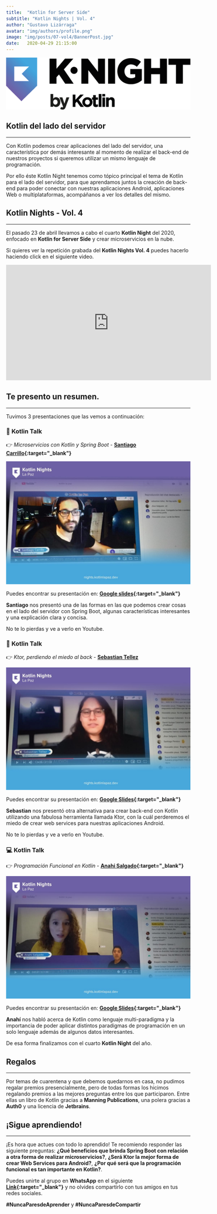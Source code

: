 ```yaml
---
title:  "Kotlin for Server Side"
subtitle: "Kotlin Nights | Vol. 4"
author: "Gustavo Lizárraga"
avatar: "img/authors/profile.png"
image: "img/posts/07-vol4/BannerPost.jpg"
date:   2020-04-29 21:15:00
---
```


<img src="img/knights/knightlogo.png" alt="K-Night" class="responsive-logo">

## **Kotlin del lado del servidor**
---

Con Kotlin podemos crear aplicaciones del lado del servidor, una característica por demás interesante al momento de realizar el back-end de nuestros proyectos si queremos utilizar un mismo lenguaje de programación.

Por ello éste Kotlin Night tenemos como tópico principal el tema de Kotlin para el lado del servidor, para que aprendamos juntos la creación de back-end para poder conectar con nuestras aplicaciones Android, aplicaciones Web o multiplataformas, acompáñanos a ver los detalles del mismo.

## **Kotlin Nights - Vol. 4**
---

El pasado 23 de abril llevamos a cabo el cuarto **Kotlin Night** del 2020, enfocado en **Kotlin for Server Side** y crear microservicios en la nube.

Si quieres ver la repetición grabada del **Kotlin Nights Vol. 4** puedes hacerlo haciendo click en el siguiente video.

<div class="video-container">
<iframe width="560" height="315" src="https://www.youtube.com/embed/rvSW62AqrxA" frameborder="0" allow="accelerometer; autoplay; encrypted-media; gyroscope; picture-in-picture" allowfullscreen></iframe></div>

## **Te presento un resumen.**
---
Tuvimos 3 presentaciones que las vemos a continuación:

### 📢 **Kotlin Talk**

👉 *Microservicios con Kotlin y Spring Boot* - **[Santiago Carrillo](https://twitter.com/sancarbar){:target="_blank"}**

<img src="img/posts/07-vol4/FotoSantiago.jpg" alt="Santiago Carrillo" class="responsive">

Puedes encontrar su presentación en: **[Google slides](https://docs.google.com/presentation/d/1gFymS5x8vHwNC3G0z54W3rI9QerNFS9-9mkydrUIfUA/edit#slide=id.p){:target="_blank"}**

**Santiago** nos presentó una de las formas en las que podemos crear cosas en el lado del servidor con Spring Boot, algunas características interesantes y una explicación clara y concisa.

No te lo pierdas y ve a verlo en Youtube.

### 📢 **Kotlin Talk**

👉 *Ktor, perdiendo el miedo al back* - **[Sebastian Tellez](https://twitter.com/gorrotowi)**

<img src="img/posts/07-vol4/FotoSebastian.jpg" alt="Sebatian Tellez" class="responsive">

Puedes encontrar su presentación en: **[Google Slides](https://drive.google.com/file/d/1cS9-HZ69IEqcodjP_tlmDLls2QM755B0/view){:target="_blank"}**

**Sebastian** nos presentó otra alternativa para crear back-end con Kotlin utilizando una fabulosa herramienta llamada Ktor, con la cuál perderemos el miedo de crear web services para nuestras aplicaciones Android.

No te lo pierdas y ve a verlo en Youtube.

### 💻 **Kotlin Talk**

👉 *Programación Funcional en Kotlin* - **[Anahi Salgado](https://twitter.com/anncode){:target="_blank"}**

<img src="img/posts/07-vol4/FotoAnahi.jpg" alt="Anahi Salgado" class="responsive">

Puedes encontrar su presentación en: **[Google Slides](https://docs.google.com/presentation/d/19SPq-Qw7k4T9GhrkVG8UQutIhooSJFfzyyZRSfCJMNQ/edit#slide=id.g840ddbfb08_0_356){:target="_blank"}**

**Anahí** nos habló acerca de Kotlin como lenguaje multi-paradigma y la importancia de poder aplicar distintos paradigmas de programación en un solo lenguaje además de algunos datos interesantes.

De esa forma finalizamos con el cuarto **Kotlin Night** del año.

## **Regalos**
---

Por temas de cuarentena y que debemos quedarnos en casa, no pudimos regalar premios presencialmente, pero de todas formas los hicimos regalando premios a las mejores preguntas entre los que participaron. Entre ellas un libro de Kotlin gracias a **Manning Publications**, una polera gracias a **Auth0** y una licencia de **Jetbrains**.

## **¡Sigue aprendiendo!**
---

¡Es hora que actues con todo lo aprendido!
Te recomiendo responder las siguiente preguntas:
**¿Qué beneficios que brinda Spring Boot con relación a otra forma de realizar microservicios?**, **¿Será Ktor la mejor forma de crear Web Services para Android?**, **¿Por qué será que la programación funcional es tan importante en Kotlin?**.

Puedes unirte al grupo en **WhatsApp** en el siguiente **[Link](https://chat.whatsapp.com/IB0gxV6ke1H2ilzitfwkas){:target="_blank"}** y no olvides compartirlo con tus amigos en tus redes sociales.

**#NuncaParesdeAprender** y **#NuncaParesdeCompartir**
